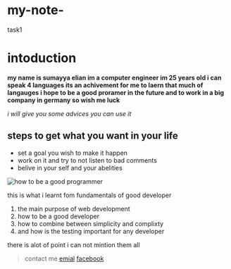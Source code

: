 # my-note-
task1

# intoduction
**my name is sumayya elian im a computer engineer im 25 years old i can speak 4 languages its an achivement for me to laern that much of langauges i hope to be a good proramer in the future and to work in a big company in germany so wish me luck**

*i will give you some advices you can use it*

## steps to get what you want in your life

- set a goal you wish to make it happen 
- work on it and try to not listen to bad comments
- belive in your self and your abelities

![how to be a good programmer](https://www.spieltimes.com/wp-content/uploads/2021/12/Guide-How-to-build-career-as-a-programmer-without-college-degree.jpg)

this is what i learnt fom fundamentals of good developer

1. the main purpose of web development
2. how to be a good developer
3. how to combine between simplicity and complixty
4. and how is the testing important for any developer 

there is alot of point i can not mintion them all

>contact me 
[emial](https://myaccount.google.com/?tab=kk)
[facebook](https://web.facebook.com/profile.php?id=100070263295060) 




